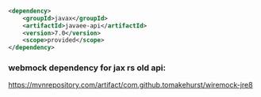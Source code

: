 ###

```xml
<dependency>
    <groupId>javax</groupId>
    <artifactId>javaee-api</artifactId>
    <version>7.0</version>
    <scope>provided</scope>
</dependency>

```


### webmock dependency for jax rs old api:

https://mvnrepository.com/artifact/com.github.tomakehurst/wiremock-jre8
